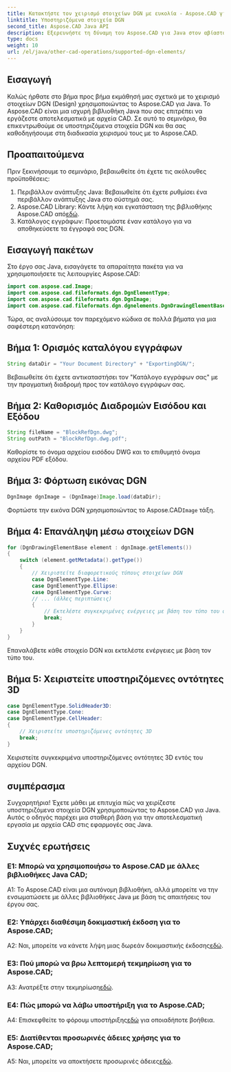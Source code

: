 ```yaml
---
title: Κατακτήστε τον χειρισμό στοιχείων DGN με ευκολία - Aspose.CAD για Java
linktitle: Υποστηριζόμενα στοιχεία DGN
second_title: Aspose.CAD Java API
description: Εξερευνήστε τη δύναμη του Aspose.CAD για Java στον αβίαστο χειρισμό στοιχείων DGN. Ο βήμα προς βήμα οδηγός μας διασφαλίζει την απρόσκοπτη ενσωμάτωση για την επεξεργασία αρχείων CAD.
type: docs
weight: 10
url: /el/java/other-cad-operations/supported-dgn-elements/
---
```

## Εισαγωγή

Καλώς ήρθατε στο βήμα προς βήμα εκμάθησή μας σχετικά με το χειρισμό στοιχείων DGN (Design) χρησιμοποιώντας το Aspose.CAD για Java. Το Aspose.CAD είναι μια ισχυρή βιβλιοθήκη Java που σας επιτρέπει να εργάζεστε αποτελεσματικά με αρχεία CAD. Σε αυτό το σεμινάριο, θα επικεντρωθούμε σε υποστηριζόμενα στοιχεία DGN και θα σας καθοδηγήσουμε στη διαδικασία χειρισμού τους με το Aspose.CAD.

## Προαπαιτούμενα

Πριν ξεκινήσουμε το σεμινάριο, βεβαιωθείτε ότι έχετε τις ακόλουθες προϋποθέσεις:

1. Περιβάλλον ανάπτυξης Java: Βεβαιωθείτε ότι έχετε ρυθμίσει ένα περιβάλλον ανάπτυξης Java στο σύστημά σας.
2.  Aspose.CAD Library: Κάντε λήψη και εγκατάσταση της βιβλιοθήκης Aspose.CAD από[εδώ](https://releases.aspose.com/cad/java/).
3. Κατάλογος εγγράφων: Προετοιμάστε έναν κατάλογο για να αποθηκεύσετε τα έγγραφά σας DGN.

## Εισαγωγή πακέτων

Στο έργο σας Java, εισαγάγετε τα απαραίτητα πακέτα για να χρησιμοποιήσετε τις λειτουργίες Aspose.CAD:

```java
import com.aspose.cad.Image;
import com.aspose.cad.fileformats.dgn.DgnElementType;
import com.aspose.cad.fileformats.dgn.DgnImage;
import com.aspose.cad.fileformats.dgn.dgnelements.DgnDrawingElementBase;
```

Τώρα, ας αναλύσουμε τον παρεχόμενο κώδικα σε πολλά βήματα για μια σαφέστερη κατανόηση:

## Βήμα 1: Ορισμός καταλόγου εγγράφων

```java
String dataDir = "Your Document Directory" + "ExportingDGN/";
```

Βεβαιωθείτε ότι έχετε αντικαταστήσει τον "Κατάλογο εγγράφων σας" με την πραγματική διαδρομή προς τον κατάλογο εγγράφων σας.

## Βήμα 2: Καθορισμός Διαδρομών Εισόδου και Εξόδου

```java
String fileName = "BlockRefDgn.dwg";
String outPath = "BlockRefDgn.dwg.pdf";
```

Καθορίστε το όνομα αρχείου εισόδου DWG και το επιθυμητό όνομα αρχείου PDF εξόδου.

## Βήμα 3: Φόρτωση εικόνας DGN

```java
DgnImage dgnImage = (DgnImage)Image.load(dataDir);
```

 Φορτώστε την εικόνα DGN χρησιμοποιώντας το Aspose.CAD`Image` τάξη.

## Βήμα 4: Επανάληψη μέσω στοιχείων DGN

```java
for (DgnDrawingElementBase element : dgnImage.getElements())
{
    switch (element.getMetadata().getType())
    {
        // Χειριστείτε διαφορετικούς τύπους στοιχείων DGN
        case DgnElementType.Line:
        case DgnElementType.Ellipse:
        case DgnElementType.Curve:
        // ... (άλλες περιπτώσεις)
        {
            // Εκτελέστε συγκεκριμένες ενέργειες με βάση τον τύπο του στοιχείου
            break;
        }
    }
}
```

Επαναλάβετε κάθε στοιχείο DGN και εκτελέστε ενέργειες με βάση τον τύπο του.

## Βήμα 5: Χειριστείτε υποστηριζόμενες οντότητες 3D

```java
case DgnElementType.SolidHeader3D:
case DgnElementType.Cone:
case DgnElementType.CellHeader:
{
    // Χειριστείτε υποστηριζόμενες οντότητες 3D
    break;
}
```

Χειριστείτε συγκεκριμένα υποστηριζόμενες οντότητες 3D εντός του αρχείου DGN.

## συμπέρασμα

Συγχαρητήρια! Έχετε μάθει με επιτυχία πώς να χειρίζεστε υποστηριζόμενα στοιχεία DGN χρησιμοποιώντας το Aspose.CAD για Java. Αυτός ο οδηγός παρέχει μια σταθερή βάση για την αποτελεσματική εργασία με αρχεία CAD στις εφαρμογές σας Java.

## Συχνές ερωτήσεις

### Ε1: Μπορώ να χρησιμοποιήσω το Aspose.CAD με άλλες βιβλιοθήκες Java CAD;

A1: Το Aspose.CAD είναι μια αυτόνομη βιβλιοθήκη, αλλά μπορείτε να την ενσωματώσετε με άλλες βιβλιοθήκες Java με βάση τις απαιτήσεις του έργου σας.

### Ε2: Υπάρχει διαθέσιμη δοκιμαστική έκδοση για το Aspose.CAD;

 A2: Ναι, μπορείτε να κάνετε λήψη μιας δωρεάν δοκιμαστικής έκδοσης[εδώ](https://releases.aspose.com/).

### Ε3: Πού μπορώ να βρω λεπτομερή τεκμηρίωση για το Aspose.CAD;

 A3: Ανατρέξτε στην τεκμηρίωση[εδώ](https://reference.aspose.com/cad/java/).

### Ε4: Πώς μπορώ να λάβω υποστήριξη για το Aspose.CAD;

 A4: Επισκεφθείτε το φόρουμ υποστήριξης[εδώ](https://forum.aspose.com/c/cad/19) για οποιαδήποτε βοήθεια.

### Ε5: Διατίθενται προσωρινές άδειες χρήσης για το Aspose.CAD;

 A5: Ναι, μπορείτε να αποκτήσετε προσωρινές άδειες[εδώ](https://purchase.aspose.com/temporary-license/).